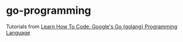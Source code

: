 # go-programming

Tutorials from [Learn How To Code: Google's Go (golang) Programming Language](https://www.udemy.com/course/learn-how-to-code/)
